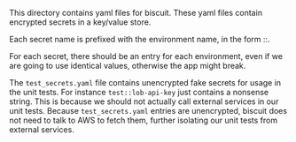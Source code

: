 This directory contains yaml files for biscuit. These yaml files contain encrypted secrets in a key/value store.

Each secret name is prefixed with the environment name, in the form <env>::<secret name>.

For each secret, there should be an entry for each environment, even if we are going to use identical values, otherwise the app might break. 

The `test_secrets.yaml` file contains unencrypted fake secrets for usage in the unit tests. 
For instance `test::lob-api-key` just contains a nonsense string. This is because we should not actually call external services in our unit tests.
Because `test_secrets.yaml` entries are unencrypted, biscuit does not need to talk to AWS to fetch them, further isolating our unit tests
from external services.
